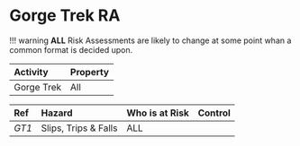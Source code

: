 # Gorge Trek RA

!!! warning
    **ALL** Risk Assessments are likely to change at some point whan a common format is decided upon.

|**Activity**   |**Property**|
|:----          |:----       |
|Gorge Trek     |All         |

|**Ref**|**Hazard**                    |**Who is at Risk**|**Control**                   |
|:----  |:----                         |:----             |:----                         |
| *GT1* | Slips, Trips &amp; Falls     |     ALL          |                              |
